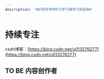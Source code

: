```yaml
---
description: '#好奇好学#学习学习再学习#坚持#'
---
```


# 持续专注

csdn博客：[https://blog.csdn.net/u013276277](https://blog.csdn.net/u013276277)

## TO BE 内容创作者


